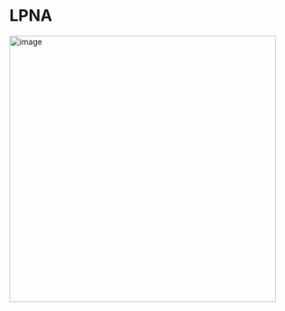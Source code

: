 # LPNA
<img width="474" alt="image" src="https://user-images.githubusercontent.com/82229994/171444161-0589c5aa-1e24-49a3-be53-fd1bea04d01d.png">
